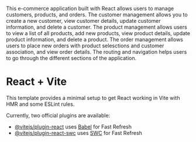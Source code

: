 This e-commerce application built with React allows users to manage customers, products, and orders. The customer management allows you to create a new customer, view customer details, update customer information, and delete a customer. The product management allows users to view a list of all products, add new products, view product details, update product information, and delete a product. The order management allows users to place new orders with product selesctions and customer association, and view order details. The routing and navigation helps users to go through the different sections of the application.



# React + Vite

This template provides a minimal setup to get React working in Vite with HMR and some ESLint rules.

Currently, two official plugins are available:

- [@vitejs/plugin-react](https://github.com/vitejs/vite-plugin-react/blob/main/packages/plugin-react/README.md) uses [Babel](https://babeljs.io/) for Fast Refresh
- [@vitejs/plugin-react-swc](https://github.com/vitejs/vite-plugin-react-swc) uses [SWC](https://swc.rs/) for Fast Refresh
